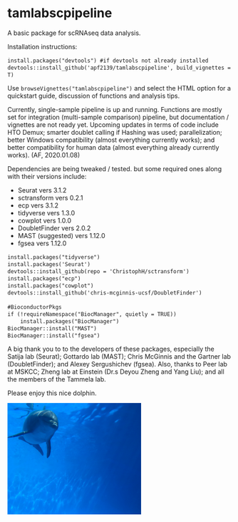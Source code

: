 # tamlabscpipeline
A basic package for scRNAseq data analysis.


Installation instructions:
```
install.packages("devtools") #if devtools not already installed
devtools::install_github('apf2139/tamlabscpipeline', build_vignettes = T)
```

Use `browseVignettes("tamlabscpipeline")` and select the HTML option for a quickstart guide, discussion of functions and analysis tips.


Currently, single-sample pipeline is up and running. Functions are mostly set for integration (multi-sample comparison) pipeline, but documentation / vignettes are not ready yet. Upcoming updates in terms of code include HTO Demux; smarter doublet calling if Hashing was used; parallelization; better Windows compatibility (almost everything currently works); and better compatibility for human data (almost everything already currently works). (AF, 2020.01.08)

Dependencies are being tweaked / tested. but some required ones along with their versions include:

* Seurat vers 3.1.2
* sctransform vers 0.2.1
* ecp vers 3.1.2
* tidyverse vers 1.3.0
* cowplot vers 1.0.0
* DoubletFinder vers 2.0.2
* MAST (suggested) vers 1.12.0
* fgsea vers 1.12.0



```
install.packages("tidyverse")
install.packages('Seurat')
devtools::install_github(repo = 'ChristophH/sctransform')
install.packages("ecp")
install.packages("cowplot")
devtools::install_github('chris-mcginnis-ucsf/DoubletFinder')

#BioconductorPkgs
if (!requireNamespace("BiocManager", quietly = TRUE))
    install.packages("BiocManager")
BiocManager::install("MAST")
BiocManager::install("fgsea")
```


A big thank you to to the developers of these packages, especially the Satija lab (Seurat); Gottardo lab (MAST); Chris McGinnis and the Gartner lab (DoubletFinder); and Alexey Sergushichev (fgsea). Also, thanks to Peer lab at MSKCC; Zheng lab at Einstein (Dr.s Deyou Zheng and Yang Liu); and all the members of the Tammela lab.


Please enjoy this nice dolphin.

<img src="vignettes/embed/dolphins.jpg" width="300" height="250">
